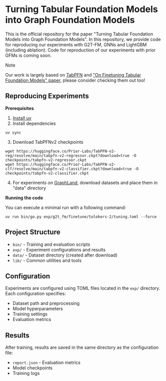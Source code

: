 # Turning Tabular Foundation Models into Graph Foundation Models

This is the official repository for the paper "Turning Tabular Foundation Models into Graph Foundation Models". In this repository, we provide code for reproducing our experiments with G2T-FM, GNNs and LightGBM (including ablation). Code for reproduction of our experiments with prior GFMs is coming soon.

> [!NOTE]
> Our work is largely based on [TabPFN](https://github.com/PriorLabs/TabPFN) and ["On Finetuning Tabular Foundation Models" paper](https://github.com/yandex-research/tabpfn-finetuning/tree/main), please consider checking them out too!

## Reproducing Experiments

**Prerequisites**

1. [Install uv](https://github.com/astral-sh/uv?tab=readme-ov-file#installation)
2. Install dependencies
```
uv sync
```
3. Download TabPFNv2 checkpoints
```
wget https://huggingface.co/Prior-Labs/TabPFN-v2-reg/resolve/main/tabpfn-v2-regressor.ckpt?download=true -O checkpoints/tabpfn-v2-regressor.ckpt
wget https://huggingface.co/Prior-Labs/TabPFN-v2-clf/resolve/main/tabpfn-v2-classifier.ckpt?download=true -O checkpoints/tabpfn-v2-classifier.ckpt
```
4. For experiments on [GraphLand](https://github.com/yandex-research/graphland), download datasets and place them in "data" directory

**Running the code**

You can execute a minimal run with a following command:

```
uv run bin/go.py exp/g2t_fm/finetune/tolokers-2/tuning.toml --force
```

## Project Structure

- `bin/` - Training and evaluation scripts
- `exp/` - Experiment configurations and results
- `data/` - Dataset directory (created after download)
- `lib/` - Common utilities and tools

## Configuration

Experiments are configured using TOML files located in the `exp/` directory. Each configuration specifies:
- Dataset path and preprocessing
- Model hyperparameters
- Training settings
- Evaluation metrics

## Results

After training, results are saved in the same directory as the configuration file:
- `report.json` - Evaluation metrics
- Model checkpoints
- Training logs
